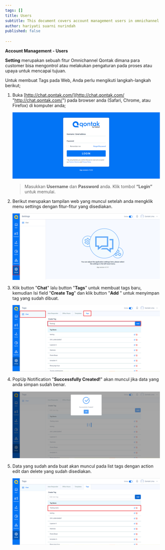 ```yaml
---
tags: []
title: Users
subtitle: This document covers account management users in omnichannel system
author: hariyati suarni nurindah
published: false

---
```

**Account Management - Users**

**Setting** merupakan sebuah fitur Omnichannel Qontak dimana para customer bisa mengontrol atau melakukan pengaturan pada proses atau upaya untuk mencapai tujuan.

Untuk membuat Tags pada Web, Anda perlu mengikuti langkah-langkah berikut;

1. Buka [http://chat.qontak.com/](http://chat.qontak.com/ "http://chat.qontak.com/") pada browser anda (Safari, Chrome, atau Firefox) di komputer anda;

   ![](/uploads/login-qontak-c.png)

   > Masukkan **Username** dan **Password** anda. Klik tombol **“Login”** untuk memulai.
2. Berikut merupakan tampilan web yang muncul setelah anda mengklik menu settings dengan fitur-fitur yang disediakan.

   ![](/uploads/setting.PNG)
3. Klik button "**Chat**" lalu button "**Tags**" untuk membuat tags baru, kemudian Isi field "**Create Tag**" dan klik button "**Add** " untuk menyimpan tag yang sudah dibuat.

   ![](/uploads/tags1.PNG)
4. PopUp Notification "**Successfully Created!**" akan muncul jika data yang anda simpan sudah benar.

   ![](/uploads/tags2.PNG)
5. Data yang sudah anda buat akan muncul pada list tags dengan action edit dan delete yang sudah disediakan.

   ![](/uploads/tags3.PNG)